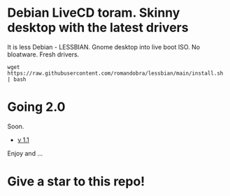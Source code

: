 # Debian LiveCD toram. Skinny desktop with the latest drivers

It is less Debian - LESSBIAN.
Gnome desktop into live boot ISO. No bloatware. Fresh drivers.

`wget https://raw.githubusercontent.com/romandobra/lessbian/main/install.sh | bash`

# Going 2.0
Soon.
* [v 1.1](https://github.com/romandobra/lessbian/tree/1.1)

Enjoy and ...
# Give a star to this repo!
